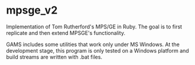 # mpsge_v2
Implementation of Tom Rutherford's MPS/GE in Ruby. The goal is to first replicate and then extend MPSGE's functionality.

GAMS includes some utilities that work only under MS Windows. At the development stage, this program is only tested on a Windows platform and build streams are written with .bat files. 
